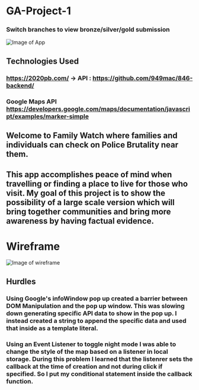 # GA-Project-1
### Switch branches to view bronze/silver/gold submission
![Image of App](https://user-images.githubusercontent.com/37936292/106972166-28169c80-6705-11eb-8701-8d8f7d25a996.png)


## Technologies Used
### https://2020pb.com/ -> API : https://github.com/949mac/846-backend/
### Google Maps API https://developers.google.com/maps/documentation/javascript/examples/marker-simple

## Welcome to Family Watch where families and individuals can check on Police Brutality near them.
## This app accomplishes peace of mind when travelling or finding a place to live for those who visit. My goal of this project is to show the possibility of a large scale version which will bring together communities and bring more awareness by having factual evidence.

# Wireframe
![Image of wireframe](https://user-images.githubusercontent.com/37936292/106972300-7166ec00-6705-11eb-8751-92a562f461ad.png)

## Hurdles
### Using Google's infoWindow pop up created a barrier between DOM Manipulation and the pop up window. This was slowing down generating specific API data to show in the pop up. I instead created a string to append the specific data and used that inside as a template literal.
### Using an Event Listener to toggle night mode I was able to change the style of the map based on a listener in local storage. During this problem I learned that the listenrer sets the callback at the time of creation and not during click if specified. So I put my conditional statement inside the callback function.
